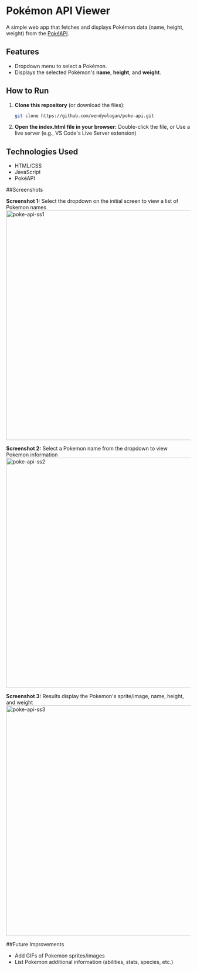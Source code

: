 # Pokémon API Viewer  

A simple web app that fetches and displays Pokémon data (name, height, weight) from the [PokéAPI](https://pokeapi.co/).  

## Features  
- Dropdown menu to select a Pokémon.  
- Displays the selected Pokémon's **name**, **height**, and **weight**.  

## How to Run  
1. **Clone this repository** (or download the files):  
   ```bash  
   git clone https://github.com/wendyologan/poke-api.git

2. **Open the index.html file in your browser:**
   Double-click the file, or
   Use a live server (e.g., VS Code's Live Server extension)

## Technologies Used
- HTML/CSS
- JavaScript
- PokéAPI

##Screenshots

**Screenshot 1:** Select the dropdown on the initial screen to view a list of Pokemon names
<img width="625" alt="poke-api-ss1" src="https://github.com/user-attachments/assets/a7329467-1d4f-465b-bffe-9203c8075c63" />

**Screenshot 2:** Select a Pokemon name from the dropdown to view Pokemon information
<img width="626" alt="poke-api-ss2" src="https://github.com/user-attachments/assets/28bbf63e-3254-4743-b21d-96c3eb3b7f03" />

**Screenshot 3:** Results display the Pokemon's sprite/image, name, height, and weight
<img width="627" alt="poke-api-ss3" src="https://github.com/user-attachments/assets/22be0410-3a82-4165-b3dd-f97b79c1c915" />


##Future Improvements
- Add GIFs of Pokemon sprites/images
- List Pokemon additional information (abilities, stats, species, etc.)
